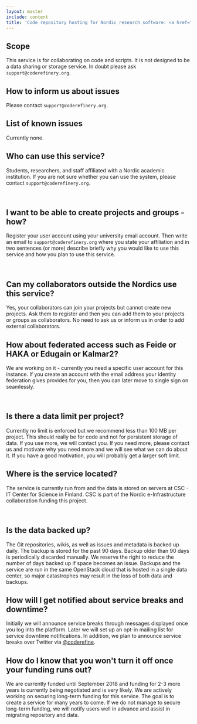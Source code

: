 ```yaml
---
layout: master
include: content
title: 'Code repository hosting for Nordic research software: <a href="https://source.coderefinery.org">source.coderefinery.org</a>'
---
```


## Scope

This service is for collaborating on code and scripts. It is not designed to be a data sharing
or storage service. In doubt please ask `support@coderefinery.org`.


## How to inform us about issues

Please contact `support@coderefinery.org`.


## List of known issues

Currently none.


## Who can use this service?

Students, researchers, and staff affiliated with a Nordic academic institution.
If you are not sure whether you can use the system, please contact
`support@coderefinery.org`.

 
## I want to be able to create projects and groups - how?

Register your user account using your university email account. Then write an
email to `support@coderefinery.org` where you state your affiliation and in two
sentences (or more) describe briefly why you would like to use this service
and how you plan to use this service.

 
## Can my collaborators outside the Nordics use this service?

Yes, your collaborators can join your projects but cannot create new projects.
Ask them to register and then you can add them to your projects or groups as collaborators.
No need to ask us or inform us in order to add external collaborators.


## How about federated access such as Feide or HAKA or Edugain or Kalmar2?

We are working on it - currently you need a specific user account for this
instance. If you create an account with the email address your identity
federation gives provides for you, then you can later move to single sign on
seamlessly.

 
## Is there a data limit per project?

Currently no limit is enforced but we recommend less than 100 MB per project.
This should really be for code and not for persistent storage of data. If you
use more, we will contact you. If you need more, please contact us and motivate
why you need more and we will see what we can do about it. If you have a good
motivation, you will probably get a larger soft limit.


## Where is the service located?

The service is currently run from and the data is stored on servers at CSC - IT
Center for Science in Finland. CSC is part of the Nordic e-Infrastructure
collaboration funding this project.

 
## Is the data backed up?

The Git repositories, wikis, as well as issues and metadata is backed up daily.
The backup is stored for the past 90 days. Backup older than 90 days is
periodically discarded manually. We reserve the right to reduce the number of
days backed up if space becomes an issue. Backups and the service are run in
the same OpenStack cloud that is hosted in a single data center, so major
catastrophes may result in the loss of both data and backups.


## How will I get notified about service breaks and downtime?

Initially we will announce service breaks through messages displayed once you
log into the platform.  Later we will set up an opt-in mailing list for service
downtime notifications.  In addition, we plan to announce service breaks over
Twitter via
[@coderefine](https://twitter.com/coderefine).


## How do I know that you won't turn it off once your funding runs out?

We are currently funded until September 2018 and funding for 2-3 more years is
currently being negotiated and is very likely.  We are actively working on
securing long-term funding for this service.  The goal is to create a service
for many years to come.  If we do not manage to secure long-term funding, we
will notify users well in advance and assist in migrating repository and data.
